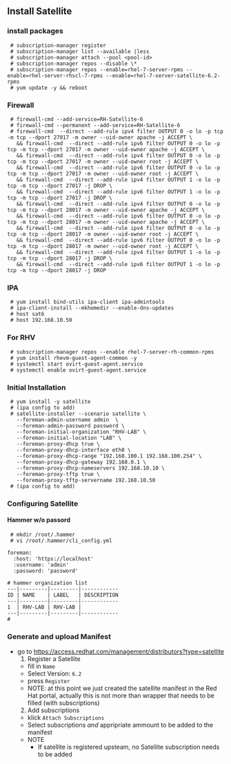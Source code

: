 ##  Install Satellite 

### install packages
```
 # subscription-manager register
 # subscription-manager list --available |less
 # subscription-manager attach --pool <pool-id>
 # subscription-manager repos --disable \*
 # subscription-manager repos --enable=rhel-7-server-rpms --enable=rhel-server-rhscl-7-rpms --enable=rhel-7-server-satellite-6.2-rpms
 # yum update -y && reboot
```

### Firewall
``` 
 # firewall-cmd --add-service=RH-Satellite-6
 # firewall-cmd --permanent --add-service=RH-Satellite-6
 # firewall-cmd  --direct --add-rule ipv4 filter OUTPUT 0 -o lo -p tcp -m tcp --dport 27017 -m owner --uid-owner apache -j ACCEPT \
   && firewall-cmd  --direct --add-rule ipv6 filter OUTPUT 0 -o lo -p tcp -m tcp --dport 27017 -m owner --uid-owner apache -j ACCEPT \
   && firewall-cmd  --direct --add-rule ipv4 filter OUTPUT 0 -o lo -p tcp -m tcp --dport 27017 -m owner --uid-owner root -j ACCEPT \
   && firewall-cmd  --direct --add-rule ipv6 filter OUTPUT 0 -o lo -p tcp -m tcp --dport 27017 -m owner --uid-owner root -j ACCEPT \
   && firewall-cmd  --direct --add-rule ipv4 filter OUTPUT 1 -o lo -p tcp -m tcp --dport 27017 -j DROP \
   && firewall-cmd  --direct --add-rule ipv6 filter OUTPUT 1 -o lo -p tcp -m tcp --dport 27017 -j DROP \
   && firewall-cmd  --direct --add-rule ipv4 filter OUTPUT 0 -o lo -p tcp -m tcp --dport 28017 -m owner --uid-owner apache -j ACCEPT \
   && firewall-cmd  --direct --add-rule ipv6 filter OUTPUT 0 -o lo -p tcp -m tcp --dport 28017 -m owner --uid-owner apache -j ACCEPT \
   && firewall-cmd  --direct --add-rule ipv4 filter OUTPUT 0 -o lo -p tcp -m tcp --dport 28017 -m owner --uid-owner root -j ACCEPT \
   && firewall-cmd  --direct --add-rule ipv6 filter OUTPUT 0 -o lo -p tcp -m tcp --dport 28017 -m owner --uid-owner root -j ACCEPT \
   && firewall-cmd  --direct --add-rule ipv4 filter OUTPUT 1 -o lo -p tcp -m tcp --dport 28017 -j DROP \
   && firewall-cmd  --direct --add-rule ipv6 filter OUTPUT 1 -o lo -p tcp -m tcp --dport 28017 -j DROP
```

### IPA
```
 # yum install bind-utils ipa-client ipa-admintools
 # ipa-client-install --mkhomedir --enable-dns-updates 
 # host sat6
 # host 192.168.10.50
```

### For RHV
```
 # subscription-manager repos --enable rhel-7-server-rh-common-rpms
 # yum install rhevm-guest-agent-common -y
 # systemctl start ovirt-guest-agent.service
 # systemctl enable ovirt-guest-agent.service

```

### Initial Installation 
```
 # yum install -y satellite
 # (ipa config to add)
 # satellite-installer --scenario satellite \
   --foreman-admin-username admin  \
   --foreman-admin-password password \
   --foreman-initial-organization "RHV-LAB" \
   --foreman-initial-location "LAB" \
   --foreman-proxy-dhcp true \
   --foreman-proxy-dhcp-interface eth0 \
   --foreman-proxy-dhcp-range "192.168.100.1 192.168.100.254" \
   --foreman-proxy-dhcp-gateway 192.168.0.1 \
   --foreman-proxy-dhcp-nameservers 192.168.10.10 \
   --foreman-proxy-tftp true \
   --foreman-proxy-tftp-servername 192.168.10.50 
 # (ipa config to add)
```

### Configuring Satellite

#### Hammer w/o passord
```
 # mkdir /root/.hammer
 # vi /root/.hammer/cli_config.yml
```
~~~
foreman:
  :host: 'https://localhost'
  :username: 'admin'
  :password: 'password'
~~~
```
# hammer organization list
---|---------|---------|------------
ID | NAME    | LABEL   | DESCRIPTION
---|---------|---------|------------
1  | RHV-LAB | RHV-LAB |            
---|---------|---------|------------
# 

```

### Generate and upload Manifest 

 * go to https://access.redhat.com/management/distributors?type=satellite
   1. Register a Satellite
     * fill in `Name`
     * Select Version: `6.2`
     * press `Register`
     * NOTE: at this point we just created the satellite manifest in the Red Hat portal, actually this is not more than wrapper that needs to be filled (with subscriptions)
   2. Add subscriptions  
     * klick `Attach Subscriptions`
     * Select subscriptions _and_ appripriate ammount to be added to the manifest
     * NOTE
        * If satellite is registered upsteam, no Satellite subscription needs to be added 
